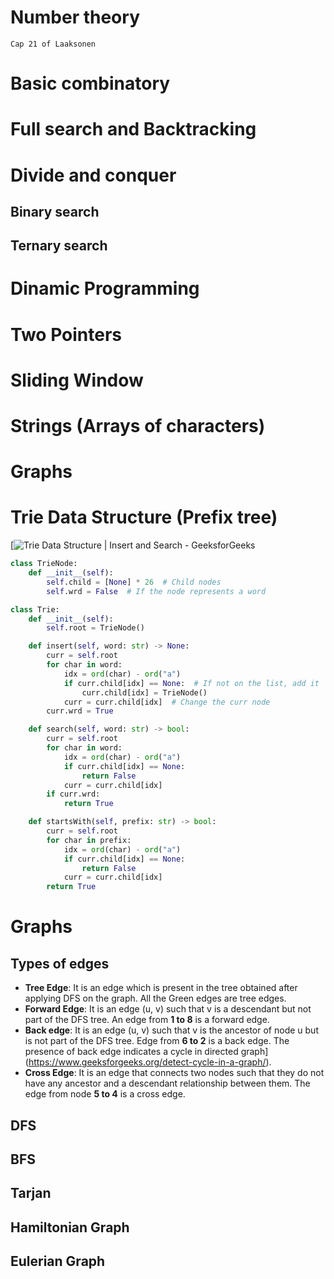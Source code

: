 # Number theory
`Cap 21 of Laaksonen`

# Basic combinatory
# Full search and Backtracking
# Divide and conquer
## Binary search
## Ternary search
# Dinamic Programming
# Two Pointers
# Sliding Window
# Strings (Arrays of characters)
# Graphs
# Trie Data Structure (Prefix tree)
[![Trie Data Structure | Insert and Search - GeeksforGeeks](https://media.geeksforgeeks.org/wp-content/uploads/20220828232752/Triedatastructure1.png)
```python
class TrieNode:
    def __init__(self):
        self.child = [None] * 26  # Child nodes
        self.wrd = False  # If the node represents a word

class Trie:
    def __init__(self):
        self.root = TrieNode()

    def insert(self, word: str) -> None:
        curr = self.root
        for char in word:
            idx = ord(char) - ord("a")
            if curr.child[idx] == None:  # If not on the list, add it
                curr.child[idx] = TrieNode()
            curr = curr.child[idx]  # Change the curr node
        curr.wrd = True

    def search(self, word: str) -> bool:
        curr = self.root
        for char in word:
            idx = ord(char) - ord("a")
            if curr.child[idx] == None:
                return False
            curr = curr.child[idx]
        if curr.wrd:
            return True

    def startsWith(self, prefix: str) -> bool:
        curr = self.root
        for char in prefix:
            idx = ord(char) - ord("a")
            if curr.child[idx] == None:
                return False
            curr = curr.child[idx]
        return True
```

# Graphs
## Types of edges
- **Tree Edge**: It is an edge which is present in the tree obtained after applying DFS on the graph. All the Green edges are tree edges. 
- **Forward Edge**: It is an edge (u, v) such that v is a descendant but not part of the DFS tree. An edge from **1 to 8** is a forward edge. 
- **Back edge**: It is an edge (u, v) such that v is the ancestor of node u but is not part of the DFS tree. Edge from **6 to 2** is a back edge. The presence of back edge indicates a cycle in directed graph](https://www.geeksforgeeks.org/detect-cycle-in-a-graph/). 
- **Cross Edge**: It is an edge that connects two nodes such that they do not have any ancestor and a descendant relationship between them. The edge from node **5 to 4** is a cross edge.
## DFS

## BFS

## Tarjan

## Hamiltonian Graph
## Eulerian Graph